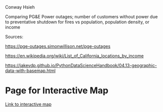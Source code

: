 Conway Hsieh

Comparing PG&E Power outages; number of customers without power due to preventative shutdown for fires vs population, population density, or income

Sources:

https://pge-outages.simonwillison.net/pge-outages

https://en.wikipedia.org/wiki/List_of_California_locations_by_income

https://jakevdp.github.io/PythonDataScienceHandbook/04.13-geographic-data-with-basemap.html

# Page for Interactive Map
[Link to interactive map](https://conwayhsieh.github.io/PowerOutages/my_map.html)
